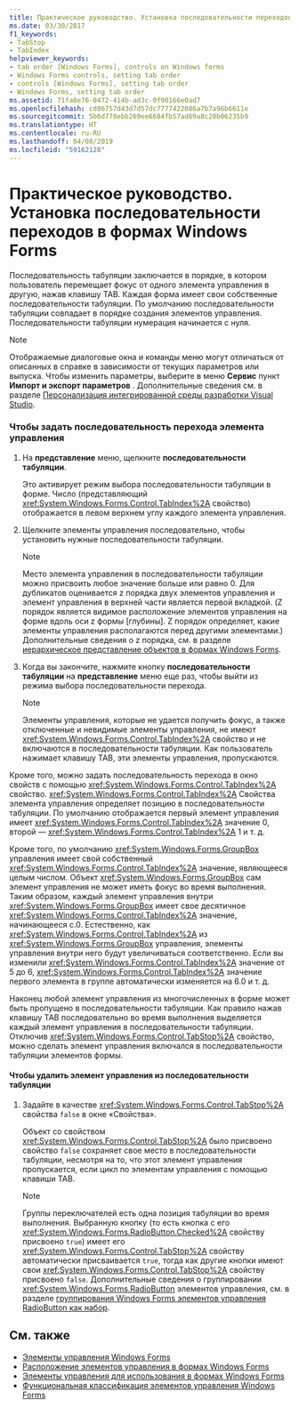 ```yaml
---
title: Практическое руководство. Установка последовательности переходов в формах Windows Forms
ms.date: 03/30/2017
f1_keywords:
- TabStop
- TabIndex
helpviewer_keywords:
- tab order [Windows Forms], controls on Windows forms
- Windows Forms controls, setting tab order
- controls [Windows Forms], setting tab order
- Windows Forms, setting tab order
ms.assetid: 71fa8e76-0472-414b-ad3c-0f90166e0ad7
ms.openlocfilehash: cd86757d43d7d57dc7777422086a7b7a96b6611e
ms.sourcegitcommit: 5b6d778ebb269ee6684fb57ad69a8c28b06235b9
ms.translationtype: HT
ms.contentlocale: ru-RU
ms.lasthandoff: 04/08/2019
ms.locfileid: "59162128"
---
```

# <a name="how-to-set-the-tab-order-on-windows-forms"></a>Практическое руководство. Установка последовательности переходов в формах Windows Forms
Последовательность табуляции заключается в порядке, в котором пользователь перемещает фокус от одного элемента управления в другую, нажав клавишу TAB. Каждая форма имеет свои собственные последовательности табуляции. По умолчанию последовательности табуляции совпадает в порядке создания элементов управления. Последовательности табуляции нумерация начинается с нуля.  
  
> [!NOTE]
>  Отображаемые диалоговые окна и команды меню могут отличаться от описанных в справке в зависимости от текущих параметров или выпуска. Чтобы изменить параметры, выберите в меню **Сервис** пункт **Импорт и экспорт параметров** . Дополнительные сведения см. в разделе [Персонализация интегрированной среды разработки Visual Studio](/visualstudio/ide/personalizing-the-visual-studio-ide).  
  
### <a name="to-set-the-tab-order-of-a-control"></a>Чтобы задать последовательность перехода элемента управления  
  
1.  На **представление** меню, щелкните **последовательности табуляции**.  
  
     Это активирует режим выбора последовательности табуляции в форме. Число (представляющий <xref:System.Windows.Forms.Control.TabIndex%2A> свойство) отображается в левом верхнем углу каждого элемента управления.  
  
2.  Щелкните элементы управления последовательно, чтобы установить нужные последовательности табуляции.  
  
    > [!NOTE]
    >  Место элемента управления в последовательности табуляции можно присвоить любое значение больше или равно 0. Для дубликатов оценивается z порядка двух элементов управления и элемент управления в верхней части является первой вкладкой. (Z порядок является видимое расположение элементов управления на форме вдоль оси z формы [глубины]. Z порядок определяет, какие элементы управления располагаются перед другими элементами.) Дополнительные сведения о z порядка, см. в разделе [иерархическое представление объектов в формах Windows Forms](how-to-layer-objects-on-windows-forms.md).  
  
3.  Когда вы закончите, нажмите кнопку **последовательности табуляции** на **представление** меню еще раз, чтобы выйти из режима выбора последовательности перехода.  
  
    > [!NOTE]
    >  Элементы управления, которые не удается получить фокус, а также отключенные и невидимые элементы управления, не имеют <xref:System.Windows.Forms.Control.TabIndex%2A> свойство и не включаются в последовательности табуляции. Как пользователь нажимает клавишу TAB, эти элементы управления, пропускаются.  
  
 Кроме того, можно задать последовательность перехода в окно свойств с помощью <xref:System.Windows.Forms.Control.TabIndex%2A> свойство. <xref:System.Windows.Forms.Control.TabIndex%2A> Свойства элемента управления определяет позицию в последовательности табуляции. По умолчанию отображается первый элемент управления имеет <xref:System.Windows.Forms.Control.TabIndex%2A> значение 0, второй — <xref:System.Windows.Forms.Control.TabIndex%2A> 1 и т. д.  
  
 Кроме того, по умолчанию <xref:System.Windows.Forms.GroupBox> управления имеет свой собственный <xref:System.Windows.Forms.Control.TabIndex%2A> значение, являющееся целым числом. Объект <xref:System.Windows.Forms.GroupBox> сам элемент управления не может иметь фокус во время выполнения. Таким образом, каждый элемент управления внутри <xref:System.Windows.Forms.GroupBox> имеет свое десятичное <xref:System.Windows.Forms.Control.TabIndex%2A> значение, начинающееся с.0. Естественно, как <xref:System.Windows.Forms.Control.TabIndex%2A> из <xref:System.Windows.Forms.GroupBox> управления, элементы управления внутри него будут увеличиваться соответственно. Если вы изменили <xref:System.Windows.Forms.Control.TabIndex%2A> значение от 5 до 6, <xref:System.Windows.Forms.Control.TabIndex%2A> значение первого элемента в группе автоматически изменяется на 6.0 и т. д.  
  
 Наконец любой элемент управления из многочисленных в форме может быть пропущено в последовательности табуляции. Как правило нажав клавишу TAB последовательно во время выполнения выделяется каждый элемент управления в последовательности табуляции. Отключив <xref:System.Windows.Forms.Control.TabStop%2A> свойство, можно сделать элемент управления включался в последовательности табуляции элементов формы.  
  
#### <a name="to-remove-a-control-from-the-tab-order"></a>Чтобы удалить элемент управления из последовательности табуляции  
  
1.  Задайте в качестве <xref:System.Windows.Forms.Control.TabStop%2A> свойства `false` в окне «Свойства».  
  
     Объект со свойством <xref:System.Windows.Forms.Control.TabStop%2A> было присвоено свойство `false` сохраняет свое место в последовательности табуляции, несмотря на то, что этот элемент управления пропускается, если цикл по элементам управления с помощью клавиши TAB.  
  
    > [!NOTE]
    >  Группы переключателей есть одна позиция табуляции во время выполнения. Выбранную кнопку (то есть кнопка с его <xref:System.Windows.Forms.RadioButton.Checked%2A> свойству присвоено `true`) имеет его <xref:System.Windows.Forms.Control.TabStop%2A> свойству автоматически присваивается `true`, тогда как другие кнопки имеют свои <xref:System.Windows.Forms.Control.TabStop%2A> свойству присвоено `false`. Дополнительные сведения о группировании <xref:System.Windows.Forms.RadioButton> элементов управления, см. в разделе [группирования Windows Forms элементов управления RadioButton как набор](how-to-group-windows-forms-radiobutton-controls-to-function-as-a-set.md).  
  
## <a name="see-also"></a>См. также

- [Элементы управления Windows Forms](index.md)
- [Расположение элементов управления в формах Windows Forms](arranging-controls-on-windows-forms.md)
- [Элементы управления для использования в формах Windows Forms](controls-to-use-on-windows-forms.md)
- [Функциональная классификация элементов управления Windows Forms](windows-forms-controls-by-function.md)
